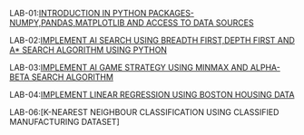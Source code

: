 LAB-01:[INTRODUCTION IN PYTHON PACKAGES-NUMPY,PANDAS,MATPLOTLIB AND ACCESS TO DATA SOURCES](https://github.com/MUKKASPANDANA/AIML-2024-25/blob/main/LAB_01.ipynb)

LAB-02:[IMPLEMENT AI SEARCH USING BREADTH FIRST,DEPTH FIRST AND A* SEARCH ALGORITHM USING PYTHON](https://github.com/MUKKASPANDANA/AIML-2024-25/blob/main/LAB_02.ipynb)

LAB-03:[IMPLEMENT AI GAME STRATEGY USING MINMAX AND ALPHA-BETA SEARCH ALGORITHM](https://github.com/MUKKASPANDANA/AIML-2024-25/blob/main/LAB_03.ipynb)

LAB-04:[IMPLEMENT LINEAR REGRESSION USING BOSTON HOUSING DATA](https://github.com/MUKKASPANDANA/AIML-2024-25/blob/main/lab_04.ipynb)




LAB-06:[K-NEAREST NEIGHBOUR CLASSIFICATION USING CLASSIFIED MANUFACTURING DATASET]
